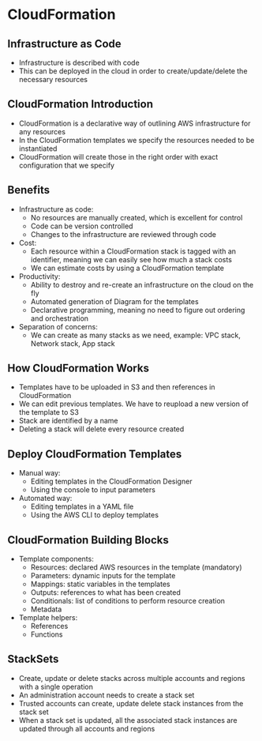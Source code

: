 # CloudFormation

## Infrastructure as Code

- Infrastructure is described with code
- This can be deployed in the cloud in order to create/update/delete the necessary resources

## CloudFormation Introduction

- CloudFormation is a declarative way of outlining AWS infrastructure for any resources
- In the CloudFormation templates we specify the resources needed to be instantiated
- CloudFormation will create those in the right order with exact configuration that we specify

## Benefits

- Infrastructure as code:
    - No resources are manually created, which is excellent for control
    - Code can be version controlled
    - Changes to the infrastructure are reviewed through code
- Cost:
    - Each resource within a CloudFormation stack is tagged with an identifier, meaning we can easily see how much a stack costs
    - We can estimate costs by using a CloudFormation template
- Productivity:
    - Ability to destroy and re-create an infrastructure on the cloud on the fly
    - Automated generation of Diagram for the templates
    - Declarative programming, meaning no need to figure out ordering and orchestration
- Separation of concerns:
    - We can create as many stacks as we need, example: VPC stack, Network stack, App stack

## How CloudFormation Works

- Templates have to be uploaded in S3 and then references in CloudFormation
- We can edit previous templates. We have to reupload a new version of the template to S3
- Stack are identified by a name
- Deleting a stack will delete every resource created

## Deploy CloudFormation Templates

- Manual way:
    - Editing templates in the CloudFormation Designer
    - Using the console to input parameters
- Automated way:
    - Editing templates in a YAML file
    - Using the AWS CLI to deploy templates

## CloudFormation Building Blocks

- Template components:
    - Resources: declared AWS resources in the template (mandatory)
    - Parameters: dynamic inputs for the template
    - Mappings: static variables in the templates
    - Outputs: references to what has been created
    - Conditionals: list of conditions to perform resource creation
    - Metadata
- Template helpers:
    - References
    - Functions

## StackSets

- Create, update or delete stacks across multiple accounts and regions with a single operation
- An administration account needs to create a stack set
- Trusted accounts can create, update delete stack instances from the stack set
- When a stack set is updated, all the associated stack instances are updated through all accounts and regions

